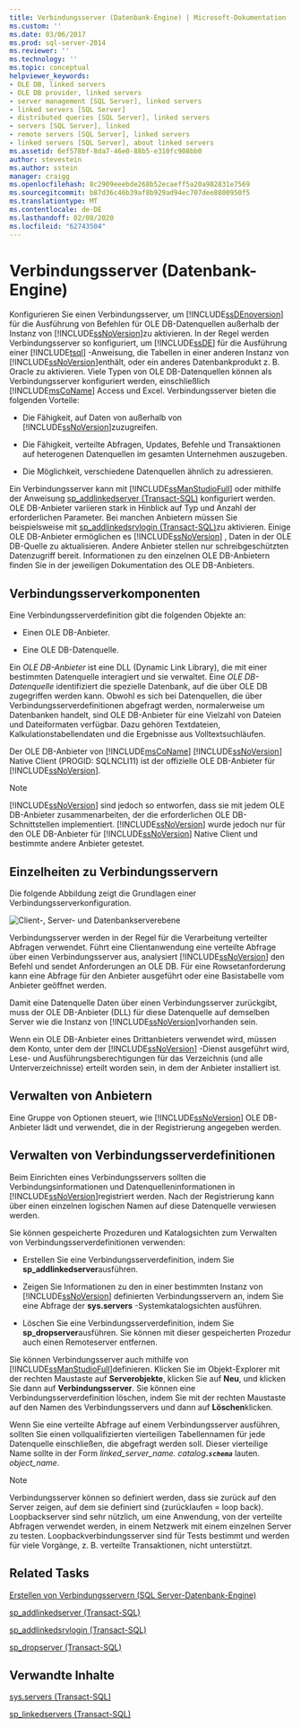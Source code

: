 ```yaml
---
title: Verbindungsserver (Datenbank-Engine) | Microsoft-Dokumentation
ms.custom: ''
ms.date: 03/06/2017
ms.prod: sql-server-2014
ms.reviewer: ''
ms.technology: ''
ms.topic: conceptual
helpviewer_keywords:
- OLE DB, linked servers
- OLE DB provider, linked servers
- server management [SQL Server], linked servers
- linked servers [SQL Server]
- distributed queries [SQL Server], linked servers
- servers [SQL Server], linked
- remote servers [SQL Server], linked servers
- linked servers [SQL Server], about linked servers
ms.assetid: 6ef578bf-8da7-46e0-88b5-e310fc908bb0
author: stevestein
ms.author: sstein
manager: craigg
ms.openlocfilehash: 8c2909eeebde268b52ecaeff5a20a982831e7569
ms.sourcegitcommit: b87d36c46b39af8b929ad94ec707dee8800950f5
ms.translationtype: MT
ms.contentlocale: de-DE
ms.lasthandoff: 02/08/2020
ms.locfileid: "62743504"
---
```

# <a name="linked-servers-database-engine"></a>Verbindungsserver (Datenbank-Engine)
  Konfigurieren Sie einen Verbindungsserver, um [!INCLUDE[ssDEnoversion](../../includes/ssdenoversion-md.md)] für die Ausführung von Befehlen für OLE DB-Datenquellen außerhalb der Instanz von [!INCLUDE[ssNoVersion](../../../includes/ssnoversion-md.md)]zu aktivieren. In der Regel werden Verbindungsserver so konfiguriert, um [!INCLUDE[ssDE](../../includes/ssde-md.md)] für die Ausführung einer [!INCLUDE[tsql](../../includes/tsql-md.md)] -Anweisung, die Tabellen in einer anderen Instanz von [!INCLUDE[ssNoVersion](../../../includes/ssnoversion-md.md)]enthält, oder ein anderes Datenbankprodukt z. B. Oracle zu aktivieren. Viele Typen von OLE DB-Datenquellen können als Verbindungsserver konfiguriert werden, einschließlich [!INCLUDE[msCoName](../../../includes/msconame-md.md)] Access und Excel. Verbindungsserver bieten die folgenden Vorteile:  
  
-   Die Fähigkeit, auf Daten von außerhalb von [!INCLUDE[ssNoVersion](../../../includes/ssnoversion-md.md)]zuzugreifen.  
  
-   Die Fähigkeit, verteilte Abfragen, Updates, Befehle und Transaktionen auf heterogenen Datenquellen im gesamten Unternehmen auszugeben.  
  
-   Die Möglichkeit, verschiedene Datenquellen ähnlich zu adressieren.  
  
 Ein Verbindungsserver kann mit [!INCLUDE[ssManStudioFull](../../../includes/ssmanstudiofull-md.md)] oder mithilfe der Anweisung [sp_addlinkedserver &#40;Transact-SQL&#41;](/sql/relational-databases/system-stored-procedures/sp-addlinkedserver-transact-sql) konfiguriert werden. OLE DB-Anbieter variieren stark in Hinblick auf Typ und Anzahl der erforderlichen Parameter. Bei manchen Anbietern müssen Sie beispielsweise mit [sp_addlinkedsrvlogin &#40;Transact-SQL&#41;](/sql/relational-databases/system-stored-procedures/sp-addlinkedsrvlogin-transact-sql)zu aktivieren. Einige OLE DB-Anbieter ermöglichen es [!INCLUDE[ssNoVersion](../../../includes/ssnoversion-md.md)] , Daten in der OLE DB-Quelle zu aktualisieren. Andere Anbieter stellen nur schreibgeschützten Datenzugriff bereit. Informationen zu den einzelnen OLE DB-Anbietern finden Sie in der jeweiligen Dokumentation des OLE DB-Anbieters.  
  
## <a name="linked-server-components"></a>Verbindungsserverkomponenten  
 Eine Verbindungsserverdefinition gibt die folgenden Objekte an:  
  
-   Einen OLE DB-Anbieter.  
  
-   Eine OLE DB-Datenquelle.  
  
 Ein *OLE DB-Anbieter* ist eine DLL (Dynamic Link Library), die mit einer bestimmten Datenquelle interagiert und sie verwaltet. Eine *OLE DB-Datenquelle* identifiziert die spezielle Datenbank, auf die über OLE DB zugegriffen werden kann. Obwohl es sich bei Datenquellen, die über Verbindungsserverdefinitionen abgefragt werden, normalerweise um Datenbanken handelt, sind OLE DB-Anbieter für eine Vielzahl von Dateien und Dateiformaten verfügbar. Dazu gehören Textdateien, Kalkulationstabellendaten und die Ergebnisse aus Volltextsuchläufen.  
  
 Der OLE DB-Anbieter von [!INCLUDE[msCoName](../../../includes/msconame-md.md)] [!INCLUDE[ssNoVersion](../../../includes/ssnoversion-md.md)] Native Client (PROGID: SQLNCLI11) ist der offizielle OLE DB-Anbieter für [!INCLUDE[ssNoVersion](../../../includes/ssnoversion-md.md)].  
  
> [!NOTE]  
>  [!INCLUDE[ssNoVersion](../../../includes/ssnoversion-md.md)] sind jedoch so entworfen, dass sie mit jedem OLE DB-Anbieter zusammenarbeiten, der die erforderlichen OLE DB-Schnittstellen implementiert. [!INCLUDE[ssNoVersion](../../../includes/ssnoversion-md.md)] wurde jedoch nur für den OLE DB-Anbieter für [!INCLUDE[ssNoVersion](../../../includes/ssnoversion-md.md)] Native Client und bestimmte andere Anbieter getestet.  
  
## <a name="linked-server-details"></a>Einzelheiten zu Verbindungsservern  
 Die folgende Abbildung zeigt die Grundlagen einer Verbindungsserverkonfiguration.  
  
 ![Client-, Server- und Datenbankserverebene](../../database-engine/media/lsvr.gif "Client-, Server- und Datenbankserverebene")  
  
 Verbindungsserver werden in der Regel für die Verarbeitung verteilter Abfragen verwendet. Führt eine Clientanwendung eine verteilte Abfrage über einen Verbindungsserver aus, analysiert [!INCLUDE[ssNoVersion](../../../includes/ssnoversion-md.md)] den Befehl und sendet Anforderungen an OLE DB. Für eine Rowsetanforderung kann eine Abfrage für den Anbieter ausgeführt oder eine Basistabelle vom Anbieter geöffnet werden.  
  
 Damit eine Datenquelle Daten über einen Verbindungsserver zurückgibt, muss der OLE DB-Anbieter (DLL) für diese Datenquelle auf demselben Server wie die Instanz von [!INCLUDE[ssNoVersion](../../../includes/ssnoversion-md.md)]vorhanden sein.  
  
 Wenn ein OLE DB-Anbieter eines Drittanbieters verwendet wird, müssen dem Konto, unter dem der [!INCLUDE[ssNoVersion](../../../includes/ssnoversion-md.md)] -Dienst ausgeführt wird, Lese- und Ausführungsberechtigungen für das Verzeichnis (und alle Unterverzeichnisse) erteilt worden sein, in dem der Anbieter installiert ist.  
  
## <a name="managing-providers"></a>Verwalten von Anbietern  
 Eine Gruppe von Optionen steuert, wie [!INCLUDE[ssNoVersion](../../../includes/ssnoversion-md.md)] OLE DB-Anbieter lädt und verwendet, die in der Registrierung angegeben werden.  
  
## <a name="managing-linked-server-definitions"></a>Verwalten von Verbindungsserverdefinitionen  
 Beim Einrichten eines Verbindungsservers sollten die Verbindungsinformationen und Datenquelleninformationen in [!INCLUDE[ssNoVersion](../../../includes/ssnoversion-md.md)]registriert werden. Nach der Registrierung kann über einen einzelnen logischen Namen auf diese Datenquelle verwiesen werden.  
  
 Sie können gespeicherte Prozeduren und Katalogsichten zum Verwalten von Verbindungsserverdefinitionen verwenden:  
  
-   Erstellen Sie eine Verbindungsserverdefinition, indem Sie **sp_addlinkedserver**ausführen.  
  
-   Zeigen Sie Informationen zu den in einer bestimmten Instanz von [!INCLUDE[ssNoVersion](../../../includes/ssnoversion-md.md)] definierten Verbindungsservern an, indem Sie eine Abfrage der **sys.servers** -Systemkatalogsichten ausführen.  
  
-   Löschen Sie eine Verbindungsserverdefinition, indem Sie **sp_dropserver**ausführen. Sie können mit dieser gespeicherten Prozedur auch einen Remoteserver entfernen.  
  
 Sie können Verbindungsserver auch mithilfe von [!INCLUDE[ssManStudioFull](../../../includes/ssmanstudiofull-md.md)]definieren. Klicken Sie im Objekt-Explorer mit der rechten Maustaste auf **Serverobjekte**, klicken Sie auf **Neu**, und klicken Sie dann auf **Verbindungsserver**. Sie können eine Verbindungsserverdefinition löschen, indem Sie mit der rechten Maustaste auf den Namen des Verbindungsservers und dann auf **Löschen**klicken.  
  
 Wenn Sie eine verteilte Abfrage auf einem Verbindungsserver ausführen, sollten Sie einen vollqualifizierten vierteiligen Tabellennamen für jede Datenquelle einschließen, die abgefragt werden soll. Dieser vierteilige Name sollte in der Form _linked_server_name. catalog_**._`schema`_** lauten. _object_name_.  
  
> [!NOTE]  
>  Verbindungsserver können so definiert werden, dass sie zurück auf den Server zeigen, auf dem sie definiert sind (zurücklaufen = loop back). Loopbackserver sind sehr nützlich, um eine Anwendung, von der verteilte Abfragen verwendet werden, in einem Netzwerk mit einem einzelnen Server zu testen. Loopbackverbindungsserver sind für Tests bestimmt und werden für viele Vorgänge, z. B. verteilte Transaktionen, nicht unterstützt.  
  
## <a name="related-tasks"></a>Related Tasks  
 [Erstellen von Verbindungsservern &#40;SQL Server-Datenbank-Engine&#41;](create-linked-servers-sql-server-database-engine.md)  
  
 [sp_addlinkedserver &#40;Transact-SQL&#41;](/sql/relational-databases/system-stored-procedures/sp-addlinkedserver-transact-sql)  
  
 [sp_addlinkedsrvlogin &#40;Transact-SQL&#41;](/sql/relational-databases/system-stored-procedures/sp-addlinkedsrvlogin-transact-sql)  
  
 [sp_dropserver &#40;Transact-SQL&#41;](/sql/relational-databases/system-stored-procedures/sp-dropserver-transact-sql)  
  
## <a name="related-content"></a>Verwandte Inhalte  
 [sys.servers &#40;Transact-SQL&#41;](/sql/relational-databases/system-catalog-views/sys-servers-transact-sql)  
  
 [sp_linkedservers &#40;Transact-SQL&#41;](/sql/relational-databases/system-stored-procedures/sp-linkedservers-transact-sql)  
  
  
